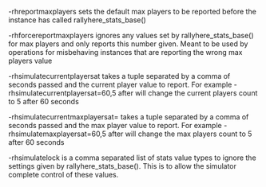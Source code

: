 -rhreportmaxplayers sets the default max players to be reported before the instance has called rallyhere_stats_base()

-rhforcereportmaxplayers ignores any values set by rallyhere_stats_base() for max players and only reports this number given. Meant to be used by operations for misbehaving instances that are reporting the wrong max players value

-rhsimulatecurrentplayersat takes a tuple separated by a comma of seconds passed and the current player value to report. For example -rhsimulatecurrentplayersat=60,5 after will change the current players count to 5 after 60 seconds

-rhsimulatecurrentmaxplayersat= takes a tuple separated by a comma of seconds passed and the max player value to report. For example -rhsimulatemaxplayersat=60,5 after will change the max players count to 5 after 60 seconds

-rhsimulatelock is a comma separated list of stats value types to ignore the settings given by rallyhere_stats_base(). This is to allow the simulator complete control of these values.
